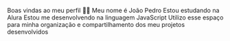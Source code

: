 Boas vindas ao meu perfil 💙💙
Meu nome é João Pedro
Estou estudando na Alura
Estou me desenvolvendo na linguagem JavaScript
Utilizo esse espaço para minha organização e compartilhamento dos meu projetos desenvolvidos
